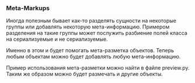 ### Meta-Markups

Иногда полезным бывает как-то разделять сущности на некоторые группы или добавлять некоторую мета-информацию. Примером разделения на такие группы может послужить разбиение полей класса на сериализуемые и не сериализуемые.

Именно в этом и будет помогать мета-разметка объектов. Теперь любым объектам можно будет добавлять любую мета-информацию.

Пример использования мета-разметки можно найти в файле preview.py. Таким же образом можно будет размечать и другие объекты.
